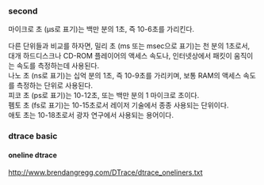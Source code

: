 ### second
마이크로 초 (μs로 표기)는 백만 분의 1초, 즉 10-6초를 가리킨다.<br>

다른 단위들과 비교를 하자면, 밀리 초 (ms 또는 msec으로 표기)는 천 분의 1초로서, 대개 하드디스크나 CD-ROM 플레이어의 액세스 속도나, 인터넷상에서 패킷이 움직이는 속도를 측정하는데 사용된다.<br>
나노 초 (ns로 표기)는 십억 분의 1초, 즉 10-9초를 가리키며, 보통 RAM의 액세스 속도를 측정하는 단위로 사용된다.<br>
피코 초 (ps로 표기)는 10-12초, 또는 백만 분의 1 마이크로 초이다.<br>
펨토 초 (fs로 표기)는 10-15초로서 레이저 기술에서 종종 사용되는 단위이다.<br>
애토 초는 10-18초로서 광자 연구에서 사용되는 용어이다.<br>

### dtrace basic
#### oneline dtrace
http://www.brendangregg.com/DTrace/dtrace_oneliners.txt
